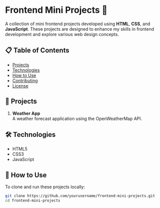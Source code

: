 # Frontend Mini Projects 🚀

A collection of mini frontend projects developed using **HTML**, **CSS**, and **JavaScript**. These projects are designed to enhance my skills in frontend development and explore various web design concepts.

## 📋 Table of Contents
- [Projects](#projects)
- [Technologies](#technologies)
- [How to Use](#how-to-use)
- [Contributing](#contributing)
- [License](#license)

## 📂 Projects

1. **Weather App**  
   A weather forecast application using the OpenWeatherMap API.


## 🛠 Technologies
- HTML5
- CSS3 
- JavaScript 

## 🚀 How to Use

To clone and run these projects locally:

```bash
git clone https://github.com/yourusername/frontend-mini-projects.git
cd frontend-mini-projects
